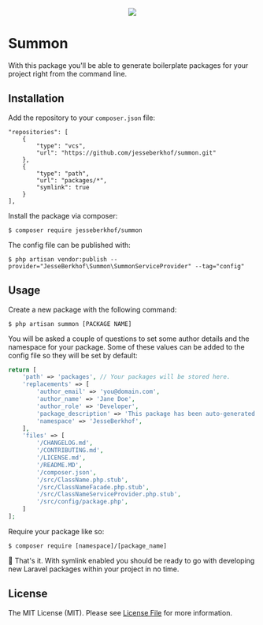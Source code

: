 <p align="center">
  <img src="https://i.imgur.com/gRhkOvy.png"/>
</p>

# Summon
With this package you'll be able to generate boilerplate packages for your project right from the command line.

## Installation
Add the repository to your `composer.json` file:

```
"repositories": [
    {
        "type": "vcs",
        "url": "https://github.com/jesseberkhof/summon.git"
    },
    {
        "type": "path",
        "url": "packages/*",
        "symlink": true
    }
],
```

Install the package via composer:
```
$ composer require jesseberkhof/summon
```

The config file can be published with:
```
$ php artisan vendor:publish --provider="JesseBerkhof\Summon\SummonServiceProvider" --tag="config"
```

## Usage

Create a new package with the following command:
```
$ php artisan summon [PACKAGE NAME]
```

You will be asked a couple of questions to set some author details and the namespace for your package.
Some of these values can be added to the config file so they will be set by default:

```php
return [
    'path' => 'packages', // Your packages will be stored here.
    'replacements' => [
        'author_email' => 'you@domain.com',
        'author_name' => 'Jane Doe',
        'author_role' => 'Developer',
        'package_description' => 'This package has been auto-generated by Summon',
        'namespace' => 'JesseBerkhof',
    ],
    'files' => [
        '/CHANGELOG.md',
        '/CONTRIBUTING.md',
        '/LICENSE.md',
        '/README.MD',
        '/composer.json',
        '/src/ClassName.php.stub',
        '/src/ClassNameFacade.php.stub',
        '/src/ClassNameServiceProvider.php.stub',
        '/src/config/package.php',
    ]
];
```

Require your package like so:
```
$ composer require [namespace]/[package_name]
```

🎉 That's it. With symlink enabled you should be ready to go with developing new Laravel packages within your project in no time.

## License

The MIT License (MIT). Please see [License File](LICENSE.md) for more information.
